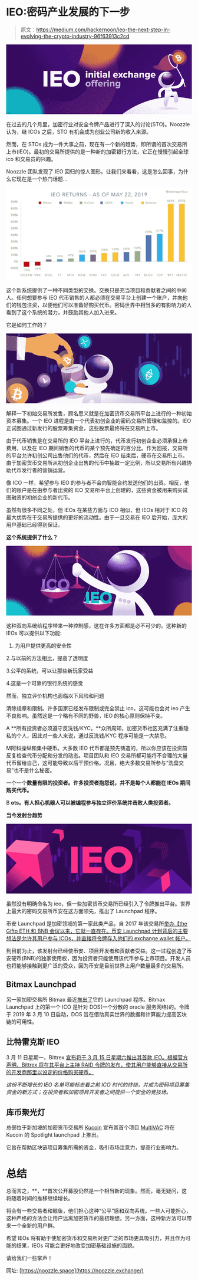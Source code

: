 # IEO:密码产业发展的下一步

> 原文：<https://medium.com/hackernoon/ieo-the-next-step-in-evolving-the-crypto-industry-96f63913c2cd>

![](img/6812b3ae34a67ccbeaad47ac0032bd03.png)

在过去的几个月里，加密行业对安全令牌产品进行了深入的讨论(STO)。Noozzle 认为，继 ICOs 之后，STO 有机会成为创业公司新的收入来源。

然而，在 STOs 成为一件大事之前，现在有一个新的趋势，即所谓的首次交易所上市(IEO)。最初的交易所提供的是一种新的加密银行方法，它正在慢慢引起全球 ico 和交易员的兴趣。

Noozzle 团队发现了 IEO 回归的惊人图形。让我们来看看，这是怎么回事，为什么它现在是一个热门话题…

![](img/b2c3f0a089c1b21a4bb207f498409698.png)

这个新系统提供了一种不同类型的交换。交换只是充当项目和贡献者之间的中间人。任何想要参与 IEO 代币销售的人都必须在交易平台上创建一个账户，并向他们的钱包注资，以便他们可以准备好购买代币。密码世界中相当多的有影响力的人看到了这个系统的潜力，并鼓励其他人加入进来。

它是如何工作的？

![](img/4716750e4ef77124c78a57a006e6cb67.png)

解释一下初始交易所发售，顾名思义就是在加密货币交易所平台上进行的一种初始资本募集。一个 IEO 进程是由一个代表初创企业的密码交易所管理和监控的。IEO 正试图通过新发行的股票筹集资金，这些股票最终将在交易所上市。

由于代币销售是在交易所的 IEO 平台上进行的，代币发行初创企业必须承担上市费用，以及在 IEO 期间销售的代币的某个预先确定的百分比。作为回报，交易所的平台允许初创公司出售他们的代币，然后在 IEO 结束后，硬币在交易所上市。由于加密货币交易所从初创企业出售的代币中抽取一定比例，所以交易所有兴趣协助代币发行者的营销运营。

像 ICO 一样，希望参与 IEO 的参与者不会向智能合约发送他们的出资。相反，他们的账户是在由参与者出资的 IEO 交易所平台上创建的，这些资金被用来购买试图融资的初创企业的新代币。

虽然有很多不同之处，但 IEOs 在某些方面与 ICO 相似，但 IEOs 相对于 ICO 的最大优势在于交易所提供的更好的流动性。由于一旦交易在 IEO 后开始，庞大的用户基础已经得到保证。

**这个系统提供了什么？**

![](img/fe9a334b71da6c130d3094ba1afd3879.png)

这种双向系统给程序带来一种控制感，这在许多方面都是必不可少的。这种新的 IEOs 可以提供以下功能:

1.  为用户提供更高的安全性

2.与以前的方法相比，提高了透明度

3.公平的系统，可以让那些新玩家受益

4.这是一个可靠的银行系统的感觉

然而，独立评价机构也面临以下风险和问题

清除规章和限制。许多国家已经发布限制或完全禁止 ico，这可能也会对 ieo 产生不良影响。虽然这是一个略有不同的野兽，IEO 的核心原则保持不变。

A **所有投资者必须遵守反洗钱/KYC。**众所周知，加密货币社区充满了注重隐私的个人，因此对一些人来说，通过反洗钱/KYC 程序可能是一大禁忌。

M阿科操纵和集中硬币。大多数 IEO 代币都是预先铸造的，所以你应该在投资前反复检查代币分配和分发的动态。项目团队和 IEO 交易所都可能将不合理的大量代币留给自己，这可能导致以后干预价格。况且，绝大多数交易所参与“洗盘交易”也不是什么秘密。

一个一个**数量有限的投资者。许多投资者抱怨说，并不是每个人都能在 IEOs 期间购买代币。**

B **ots。有人担心机器人可以被编程参与独立评价系统并击败人类投资者。**

**当今发射台趋势**

![](img/bbdfd51bfef789381ebfd44749e51481.png)

虽然没有明确命名为 ieo，但一些加密货币交易所已经引入了令牌推出平台。世界上最大的密码交易所币安在这方面领先，推出了 Launchpad 程序。

币安 Launchpad 是加密领域的第一家此类产品，自 2017 年该交易所[举办【the Gifto ETH 和 BNB 会议以来，它就一直存在。币安 Launchpad 计划背后的主要想法是允许其用户参与 ICOs，并直接将令牌存入他们的 exchange wallet 帐户。](https://launchpad.binance.com/)

到目前为止，该发射台已经使币安、项目开发者和贡献者受益。这一过程创造了币安硬币(BNB)的独家使用权，因为投资者只能使用该代币参与上市项目。开发人员也将能够接触到更广泛的受众，因为币安是目前世界上用户数量最多的交易所。

## **Bitmax Launchpad**

另一家加密交易所 Bitmax 最近[推出了](https://boards.4channel.org/biz/thread/12981135/bitmax-launchpad-first-ico-is-for-dos-a)它的 Launchpad 程序。Bitmax Launchpad 上的第一个 ICO 是针对 DOS(一个分散的 oracle 服务网络)的。令牌于 2019 年 3 月 10 日启动，DOS 旨在借助真实世界的数据和计算能力提高区块链的可用性。

## **比特雷克斯 IEO**

3 月 11 日星期一，Bittrex [宣布将于 3 月 15 日星期六推出其首款 IEO。根据官方声明，Bittrex 将在其平台上主持 RAID 令牌的发布，使其用户能够直接从交易所的开发商那里以设定的价格购买硬币。](https://bittrex.zendesk.com/hc/en-us/articles/360024869492-Bittrex-International-to-Host-RAID-XRD-Token-Initial-Exchange-Offering-)

*这份不断增长的 IEO 名单可能标志着之前 ICO 时代的终结，并成为密码项目筹集资金的新方式；在投资者和加密项目开发者之间提供一个安全的竞技场。*

## **库币聚光灯**

总部位于新加坡的加密货币交易所 [Kucoin](https://www.kucoin.com/) 宣布其首个项目 [MultiVAC](https://www.mtv.ac/) 将在 Kucoin 的 Spotlight launchpad 上推出。

它旨在帮助区块链项目筹集所需的资金，吸引市场注意力，提高行业影响力。

# **总结**

总而言之，**，**首次公开募股仍然是一个相当新的现象。然而，毫无疑问，这将随着时间的推移继续增长。

将会有一些交易者和鲸鱼，他们担心这种“公平”感和双向系统。一些人可能担心，这种严格的方法会让用户远离加密货币的最初理想。另一方面，这种新方法可以带来一个全新的用户群。

希望 IEOs 将有助于使加密货币和交易所对更广泛的市场更具吸引力，并且作为可能的结果，IEOs 可能会更好地改变加密基础设施的面貌。

请给我们一些掌声！

网址: [https://noozzle.space](https://noozzle.exchange/)
